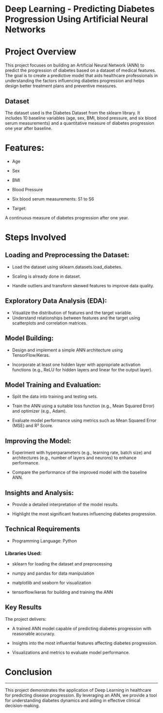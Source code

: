 # Deep Learning - Predicting Diabetes Progression Using Artificial Neural Networks

# Project Overview
This project focuses on building an Artificial Neural Network (ANN) to predict the progression of diabetes based on a dataset of medical features. The goal is to create a predictive model that aids healthcare professionals in understanding the factors influencing diabetes progression and helps design better treatment plans and preventive measures.

## Dataset
The dataset used is the Diabetes Dataset from the sklearn library. It includes 10 baseline variables (age, sex, BMI, blood pressure, and six blood serum measurements) and a quantitative measure of diabetes progression one year after baseline.

# Features:

+ Age
+ Sex
+ BMI
+ Blood Pressure
+ Six blood serum measurements: S1 to S6

+ Target:

A continuous measure of diabetes progression after one year.

# Steps Involved

## Loading and Preprocessing the Dataset:

* Load the dataset using sklearn.datasets.load_diabetes.
  
* Scaling is already done in dataset.
  
* Handle outliers and transform skewed features to improve data quality.

## Exploratory Data Analysis (EDA):

* Visualize the distribution of features and the target variable.
* Understand relationships between features and the target using scatterplots and correlation matrices.

## Model Building:

* Design and implement a simple ANN architecture using TensorFlow/Keras.
  
* Incorporate at least one hidden layer with appropriate activation functions (e.g., ReLU for hidden layers and linear for the output layer).
  
## Model Training and Evaluation:

* Split the data into training and testing sets.
  
* Train the ANN using a suitable loss function (e.g., Mean Squared Error) and optimizer (e.g., Adam).
  
* Evaluate model performance using metrics such as Mean Squared Error (MSE) and R² Score.

## Improving the Model:

* Experiment with hyperparameters (e.g., learning rate, batch size) and architectures (e.g., number of layers and neurons) to enhance performance.
  
* Compare the performance of the improved model with the baseline ANN.

## Insights and Analysis:

* Provide a detailed interpretation of the model results.
  
* Highlight the most significant features influencing diabetes progression.

## Technical Requirements

* Programming Language: Python
  
### Libraries Used:

* sklearn for loading the dataset and preprocessing
  
* numpy and pandas for data manipulation
  
* matplotlib and seaborn for visualization
 
* tensorflow/keras for building and training the ANN

## Key Results
The project delivers:

* A trained ANN model capable of predicting diabetes progression with reasonable accuracy.
  
* Insights into the most influential features affecting diabetes progression.
  
* Visualizations and metrics to evaluate model performance.

# Conclusion
_______
This project demonstrates the application of Deep Learning in healthcare for predicting disease progression. By leveraging an ANN, we provide a tool for understanding diabetes dynamics and aiding in effective clinical decision-making.
